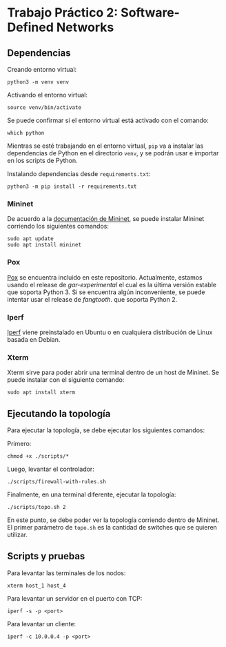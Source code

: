 # Trabajo Práctico 2: Software-Defined Networks

## Dependencias

Creando entorno virtual:

    python3 -m venv venv

Activando el entorno virtual:

    source venv/bin/activate

Se puede confirmar si el entorno virtual está activado con el comando:

    which python

Mientras se esté trabajando en el entorno virtual, `pip` va a instalar las dependencias de Python en el directorio `venv`,
y se podrán usar e importar en los scripts de Python.

Instalando dependencias desde `requirements.txt`:

    python3 -m pip install -r requirements.txt


### Mininet

De acuerdo a la [documentación de Mininet](http://mininet.org/download/), se puede instalar Mininet corriendo los siguientes comandos:

    sudo apt update
    sudo apt install mininet

### Pox

[Pox](https://github.com/noxrepo/pox) se encuentra incluido en este repositorio. Actualmente, estamos usando el release de  _gar-experimental_
el cual es la última versión estable que soporta Python 3. Si se encuentra algún inconveniente, se puede intentar usar el release de _fangtooth_.
que soporta Python 2.

### Iperf

[Iperf](https://iperf.fr/) viene preinstalado en Ubuntu o en cualquiera distribución de Linux basada en Debian.

### Xterm

Xterm sirve para poder abrir una terminal dentro de un host de Mininet. Se puede instalar con el siguiente comando:

    sudo apt install xterm


## Ejecutando la topología

Para ejecutar la topología, se debe ejecutar los siguientes comandos:

Primero:

    chmod +x ./scripts/*

Luego, levantar el controlador:

    ./scripts/firewall-with-rules.sh

Finalmente, en una terminal diferente, ejecutar la topología:

    ./scripts/topo.sh 2

En este punto, se debe poder ver la topología corriendo dentro de Mininet. El primer parámetro de 
`topo.sh` es la cantidad de switches que se quieren utilizar.

## Scripts y pruebas

Para levantar las terminales de los nodos:

    xterm host_1 host_4

Para levantar un servidor en el puerto <port> con TCP:

    iperf -s -p <port>

Para levantar un cliente: 

    iperf -c 10.0.0.4 -p <port>